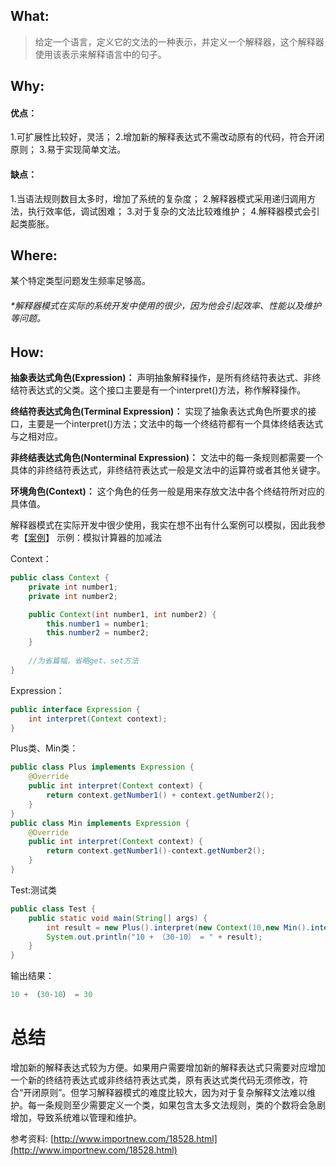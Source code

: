 ## What:
>给定一个语言，定义它的文法的一种表示，并定义一个解释器，这个解释器使用该表示来解释语言中的句子。


## Why:
#### 优点：
1.可扩展性比较好，灵活；
2.增加新的解释表达式不需改动原有的代码，符合开闭原则；
3.易于实现简单文法。

#### 缺点：
1.当语法规则数目太多时，增加了系统的复杂度；
2.解释器模式采用递归调用方法，执行效率低，调试困难；
3.对于复杂的文法比较难维护；
4.解释器模式会引起类膨胀。

## Where:
某个特定类型问题发生频率足够高。


###### *解释器模式在实际的系统开发中使用的很少，因为他会引起效率、性能以及维护等问题。

## How:
**抽象表达式角色(Expression)：** 声明抽象解释操作，是所有终结符表达式、非终结符表达式的父类。这个接口主要是有一个interpret()方法，称作解释操作。

**终结符表达式角色(Terminal Expression)：** 实现了抽象表达式角色所要求的接口，主要是一个interpret()方法；文法中的每一个终结符都有一个具体终结表达式与之相对应。

**非终结表达式角色(Nonterminal Expression)：** 文法中的每一条规则都需要一个具体的非终结符表达式，非终结符表达式一般是文法中的运算符或者其他关键字。

**环境角色(Context)：** 这个角色的任务一般是用来存放文法中各个终结符所对应的具体值。

解释器模式在实际开发中很少使用，我实在想不出有什么案例可以模拟，因此我参考【[案例](http://www.importnew.com/18528.html)】
示例：模拟计算器的加减法

Context：
```java
public class Context {
    private int number1;
    private int number2;

    public Context(int number1, int number2) {
        this.number1 = number1;
        this.number2 = number2;
    }
   
    //为省篇幅，省略get、set方法
}
```
Expression：
```java
public interface Expression {
    int interpret(Context context);
}
```
Plus类、Min类：
```java
public class Plus implements Expression {
    @Override
    public int interpret(Context context) {
        return context.getNumber1() + context.getNumber2();
    }
}
public class Min implements Expression {
    @Override
    public int interpret(Context context) {
        return context.getNumber1()-context.getNumber2();
    }
}
```
Test:测试类
```java
public class Test {
    public static void main(String[] args) {
        int result = new Plus().interpret(new Context(10,new Min().interpret(new Context(30,10))));
        System.out.println("10 + （30-10） = " + result);
    }
}

```
输出结果：
```java
10 + （30-10） = 30
```

# 总结
增加新的解释表达式较为方便。如果用户需要增加新的解释表达式只需要对应增加一个新的终结符表达式或非终结符表达式类，原有表达式类代码无须修改，符合“开闭原则”。但学习解释器模式的难度比较大，因为对于复杂解释文法难以维护。每一条规则至少需要定义一个类，如果包含太多文法规则，类的个数将会急剧增加，导致系统难以管理和维护。


参考资料:
[http://www.importnew.com/18528.html](http://www.importnew.com/18528.html)